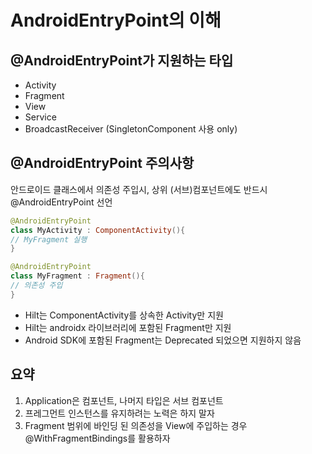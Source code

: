 # AndroidEntryPoint의 이해

## @AndroidEntryPoint가 지원하는 타입

- Activity
- Fragment
- View
- Service
- BroadcastReceiver (SingletonComponent 사용 only)

## @AndroidEntryPoint 주의사항

안드로이드 클래스에서 의존성 주입시, 상위 (서브)컴포넌트에도 반드시 @AndroidEntryPoint 선언

```kotlin
@AndroidEntryPoint
class MyActivity : ComponentActivity(){
// MyFragment 실행
}

@AndroidEntryPoint
class MyFragment : Fragment(){
// 의존성 주입
}
```

- Hilt는 ComponentActivity를 상속한 Activity만 지원
- Hilt는 androidx 라이브러리에 포함된 Fragment만 지원
- Android SDK에 포함된 Fragment는 Deprecated 되었으면 지원하지 않음

## 요약

1. Application은 컴포넌트, 나머지 타입은 서브 컴포넌트
2. 프레그먼트 인스턴스를 유지하려는 노력은 하지 말자
3. Fragment 범위에 바인딩 된 의존성을 View에 주입하는 경우 @WithFragmentBindings를 활용하자